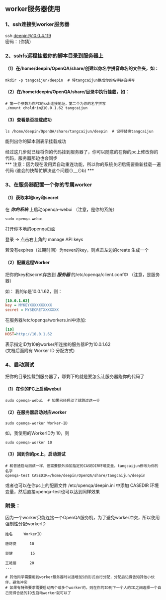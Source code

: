 <!--Meta
category:OpenQA
title:Worker服务器使用
DO NOT Delete Meta Above -->

   
## worker服务器使用
### 1、ssh连接到worker服务器  
ssh deepin@10.0.4.119  
密码：（你猜）

### 2、sshfs远程挂载你的脚本目录到服务器上

#### （1）在/home/deepin/OpenQA/share/创建以你名字拼音命名的文件夹，如：

```shell
mkdir -p tangcaijun/deepin  # 将tangcaijun换成你的名字拼音拼写
```

#### （2）在/home/deepin/OpenQA/share/目录中执行挂载，如：

```shell
# 第一个参数为你PC的ssh连接地址，第二个为你的名字拼写
./mount choldrim@10.0.1.62 tangcaijun
```

#### （3）查看是否挂载成功

```shell
ls /home/deepin/OpenQA/share/tangcaijun/deepin  # 记得替换tangcaijun
```
能列出你的脚本则表示挂载成功


经过这几步就已经将你的代码挂到服务器了，你可以随意的在你的pc上修改你的代码，服务器那边也会同步  
*** 注意：因为现在没用弄自动重连功能，所以你的系统关闭后需要重新挂载一遍代码 (谁会的快帮忙解决这个问题⊙﹏⊙b) ***

### 3、在服务器配置一个你的专属worker

#### （1）获取本地key和secret

在 ***你的系统*** 上启动openqa-webui （注意，是你的系统）
```shell
sudo openqa-webui
```

打开你本地的openqa页面

登录 -> 点击右上角的 manage API keys

若没有expires（过期时间）为never的key，则点击左边的create 生成一个

#### （2）配置远程Worker
把你的key和secret存放到 ***服务器*** 的/etc/openqa/client.conf中 （注意，是服务器）

如：
我的ip是10.0.1.62，则：
```ini
[10.0.1.62]
key = MYKEYXXXXXXXXXX
secret = MYSECRETXXXXXXX
```

在服务器/etc/openqa/workers.ini中添加:
```ini
[10]
HOST=http://10.0.1.62
```
表示指定ID为10的worker所连接的服务器IP为10.0.1.62  
(文档后面附有 Worker ID 分配方式)

### 4、启动测试
把你的目录挂载到服务器了，哪剩下的就是要怎么让服务器跑你的代码了
#### （1）在你的PC上启动webui
```shell
sudo openqa-webui  # 如果已经启动了就跳过这一步
```

#### （2）在服务器启动对应worker
```shell
sudo openqa-worker Worker-ID
```
如，我使用的WorkerID为 10，则
```shell
sudo openqa-worker 10
```


#### （3）回到你的pc上，启动测试

```shell
# 和普通启动测试一样，但需要额外添加指定的CASEDIR环境变量，tangcaijun修改为你的名字
openqa-test CASEDIR=/home/deepin/OpenQA/share/tangcaijun/deepin
```

或者也可以在你pc上的配置文件 /etc/openqa/deepin.ini 中添加 CASEDIR 环境变量，然后直接openqa-test也可以达到同样效果


### 附录：

因为一个worker只能连接一个OpenQA服务机，为了避免worker冲突，所以使用强制性分配workerID

```shell
姓名     WorkerID

唐财俊      10

郭健        15

王艳丽      20
...

# 其他同学需要用到worker服务器时以递增加5的形式自行分配，分配后记得告知其他小伙伴，避免冲突
# 如果有特殊要求需要启动两个或多个worker的，则在你的ID到下一个人的ID之间选择一个自己觉得合适的ID去启动worker就可以了
```

